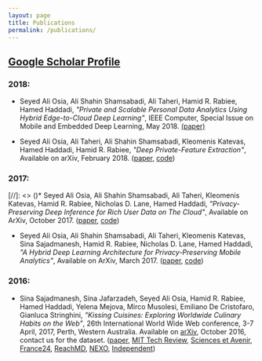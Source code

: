 ```yaml
---
layout: page
title: Publications
permalink: /publications/
---
```


## [Google Scholar Profile](http://scholar.google.com/citations?user=Y8Zt1R4AAAAJ&hl=en&authuser=1&hl=en)

### 2018:

* Seyed Ali Osia, Ali Shahin Shamsabadi, Ali Taheri, Hamid R. Rabiee, Hamed Haddadi, *"Private and Scalable Personal Data Analytics Using Hybrid Edge-to-Cloud Deep Learning"*, IEEE Computer, Special Issue on Mobile and Embedded Deep Learning, May 2018. [(paper)](files/IEEE_Computer_2018.pdf)

* Seyed Ali Osia, Ali Taheri, Ali Shahin Shamsabadi, Kleomenis Katevas, Hamed Haddadi, Hamid R. Rabiee, *"Deep Private-Feature Extraction"*, Available on arXiv, February 2018. ([paper](https://arxiv.org/pdf/1802.03151), [code](https://github.com/aliosia/DPFE))


### 2017:

[//]: <> ()*   Seyed Ali Osia, Ali Shahin Shamsabadi, Ali Taheri, Kleomenis Katevas, Hamid R. Rabiee, Nicholas D. Lane, Hamed Haddadi, *"Privacy-Preserving Deep Inference for Rich User Data on The Cloud"*, Available on ArXiv, October 2017\. ([paper](https://arxiv.org/abs/1710.01727), [code](https://github.com/aliosia/DeepPrivInf2017))

*   Seyed Ali Osia, Ali Shahin Shamsabadi, Ali Taheri, Kleomenis Katevas, Sina Sajadmanesh, Hamid R. Rabiee, Nicholas D. Lane, Hamed Haddadi, *"A Hybrid Deep Learning Architecture for Privacy-Preserving Mobile Analytics"*, Available on ArXiv, March 2017\. ([paper](https://arxiv.org/abs/1703.02952), [code](https://github.com/aliosia/DeepPrivInf2017))

### 2016:

*   Sina Sajadmanesh, Sina Jafarzadeh, Seyed Ali Osia, Hamid R. Rabiee, Hamed Haddadi, Yelena Mejova, Mirco Musolesi, Emiliano De Cristofaro, Gianluca Stringhini, *"Kissing Cuisines: Exploring Worldwide Culinary Habits on the Web"*, 26th International World Wide Web conference, 3-7 April, 2017, Perth, Western Australia. Available on [arXiv](https://arxiv.org/abs/1610.08469v1), October 2016, contact us for the dataset. ([paper](https://haddadi.github.io/papers/www2017ingredients.pdf), [MIT Tech Review](https://www.technologyreview.com/s/602790/how-data-mining-reveals-the-worlds-healthiest-cuisines/?utm_campaign=add_this&utm_source=twitter&utm_medium=post), [Sciences et Avenir](http://www.sciencesetavenir.fr/high-tech/data/diversite-nutrition-les-cuisines-du-monde-analysees-par-les-big-data_108012), [France24](http://mashable.france24.com/styles/20161115-algorithme-cuisines-recherche-nutrition-ingredients), [ReachMD](https://reachmd.com/news/if-you-are-what-you-eat-regional-cuisines-have-a-major-impact-on-health/1306703/), [NEXO](https://www.nexojornal.com.br/expresso/2016/11/08/Qual-o-grau-de-diversidade-da-culin%C3%A1ria-dos-pa%C3%ADses), [Independent](https://www.indy100.com/article/healthy-diverse-top-healthiest-countries-cuisine-food-in-the-world-list-7412171))
